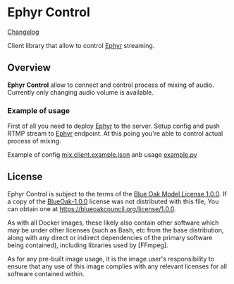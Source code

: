 Ephyr Control
===

[Changelog](https://github.com/ALLATRA-IT/ephyr-control/blob/master/CHANGELOG.md)

Client library that allow to control [Ephyr] streaming.

## Overview
**Ephyr Control** allow to connect and control process of mixing of audio. Currently only changing audio volume is available. 

### Example of usage
First of all you need to deploy [Ephyr] to the server. Setup config and push RTMP stream to [Ephyr] endpoint. At this poing you're able to control actual process of mixing.
 
Example of config [mix.client.example.json](examples/mix.client.example.json) 
anb usage [example.py](examples/example.py)


## License

Ephyr Control is subject to the terms of the [Blue Oak Model License 1.0.0](https://github.com/ALLATRA-IT/ephyr/blob/master/LICENSE.md). If a copy of the [BlueOak-1.0.0](https://spdx.org/licenses/BlueOak-1.0.0.html) license was not distributed with this file, You can obtain one at <https://blueoakcouncil.org/license/1.0.0>.

As with all Docker images, these likely also contain other software which may be under other licenses (such as Bash, etc from the base distribution, along with any direct or indirect dependencies of the primary software being contained), including libraries used by [FFmpeg].

As for any pre-built image usage, it is the image user's responsibility to ensure that any use of this image complies with any relevant licenses for all software contained within.

[Ephyr]: https://github.com/ALLATRA-IT/ephyr 
